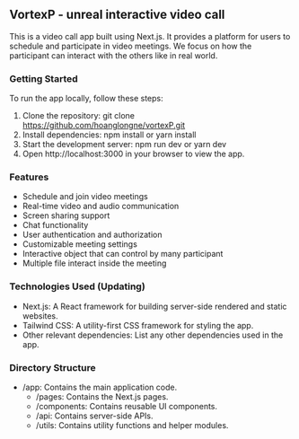 ## VortexP - unreal interactive video call
This is a video call app built using Next.js. It provides a platform for users to schedule and participate in video meetings. We focus on how the participant can interact with the others like in real world.

### Getting Started
To run the app locally, follow these steps:

1. Clone the repository: git clone https://github.com/hoanglongne/vortexP.git
2. Install dependencies: npm install or yarn install
3. Start the development server: npm run dev or yarn dev
4. Open http://localhost:3000 in your browser to view the app.

### Features
* Schedule and join video meetings
* Real-time video and audio communication
* Screen sharing support
* Chat functionality
* User authentication and authorization
* Customizable meeting settings
* Interactive object that can control by many participant
* Multiple file interact inside the meeting

### Technologies Used (Updating)
* Next.js: A React framework for building server-side rendered and static websites.
* Tailwind CSS: A utility-first CSS framework for styling the app.
* Other relevant dependencies: List any other dependencies used in the app.

### Directory Structure
* /app: Contains the main application code.
    * /pages: Contains the Next.js pages.
    * /components: Contains reusable UI components.
    * /api: Contains server-side APIs.
    * /utils: Contains utility functions and helper modules.